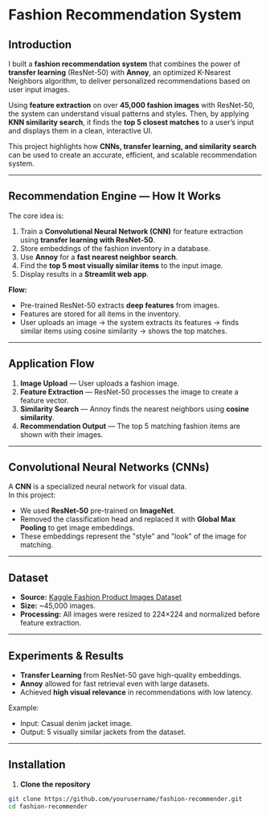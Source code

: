 # Fashion Recommendation System

## Introduction
I built a **fashion recommendation system** that combines the power of **transfer learning** (ResNet-50) with **Annoy**, an optimized K-Nearest Neighbors algorithm, to deliver personalized recommendations based on user input images.  

Using **feature extraction** on over **45,000 fashion images** with ResNet-50, the system can understand visual patterns and styles. Then, by applying **KNN similarity search**, it finds the **top 5 closest matches** to a user’s input and displays them in a clean, interactive UI.  

This project highlights how **CNNs, transfer learning, and similarity search** can be used to create an accurate, efficient, and scalable recommendation system.

---

## Recommendation Engine — How It Works
The core idea is:
1. Train a **Convolutional Neural Network (CNN)** for feature extraction using **transfer learning with ResNet-50**.
2. Store embeddings of the fashion inventory in a database.
3. Use **Annoy** for a **fast nearest neighbor search**.
4. Find the **top 5 most visually similar items** to the input image.
5. Display results in a **Streamlit web app**.

**Flow:**
- Pre-trained ResNet-50 extracts **deep features** from images.
- Features are stored for all items in the inventory.
- User uploads an image → the system extracts its features → finds similar items using cosine similarity → shows the top matches.

---

## Application Flow
1. **Image Upload** — User uploads a fashion image.
2. **Feature Extraction** — ResNet-50 processes the image to create a feature vector.
3. **Similarity Search** — Annoy finds the nearest neighbors using **cosine similarity**.
4. **Recommendation Output** — The top 5 matching fashion items are shown with their images.

---

## Convolutional Neural Networks (CNNs)
A **CNN** is a specialized neural network for visual data.  
In this project:
- We used **ResNet-50** pre-trained on **ImageNet**.
- Removed the classification head and replaced it with **Global Max Pooling** to get image embeddings.
- These embeddings represent the "style" and "look" of the image for matching.

---

## Dataset
- **Source:** [Kaggle Fashion Product Images Dataset](https://www.kaggle.com/paramaggarwal/fashion-product-images-dataset)
- **Size:** ~45,000 images.
- **Processing:** All images were resized to 224×224 and normalized before feature extraction.

---

## Experiments & Results
- **Transfer Learning** from ResNet-50 gave high-quality embeddings.
- **Annoy** allowed for fast retrieval even with large datasets.
- Achieved **high visual relevance** in recommendations with low latency.

Example:
- Input: Casual denim jacket image.
- Output: 5 visually similar jackets from the dataset.

---

## Installation

1. **Clone the repository**
```bash
git clone https://github.com/yourusername/fashion-recommender.git
cd fashion-recommender
